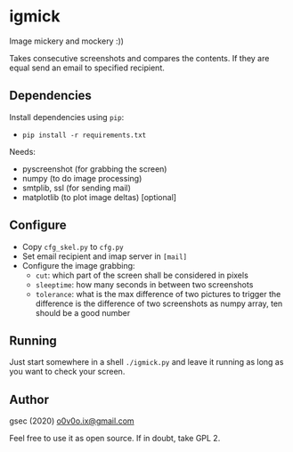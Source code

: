 igmick
======
Image mickery and mockery :))

Takes consecutive screenshots and compares the contents. If they are equal send an email 
to specified recipient.

Dependencies
--------------------------------------------------------------------------------
Install dependencies using `pip`:
- `pip install -r requirements.txt`

Needs:
* pyscreenshot  (for grabbing the screen)
* numpy         (to do image processing)
* smtplib, ssl  (for sending mail)
* matplotlib    (to plot image deltas) [optional]


Configure
--------------------------------------------------------------------------------
* Copy `cfg_skel.py` to `cfg.py`
* Set email recipient and imap server in `[mail]`
* Configure the image grabbing:
    - `cut`: which part of the screen shall be considered in pixels
    - `sleeptime`: how many seconds in between two screenshots
    - `tolerance`: what is the max difference of two pictures to trigger
        the difference is the difference of two screenshots as numpy array,
        ten should be a good number


Running
--------------------------------------------------------------------------------
Just start somewhere in a shell `./igmick.py` and leave it running as long as you want to 
check your screen.

Author
--------------------------------------------------------------------------------
gsec (2020) <o0v0o.ix@gmail.com>

Feel free to use it as open source. If in doubt, take GPL 2.
